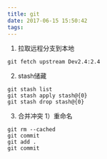 ```yaml
---
title: git
date: 2017-06-15 15:50:42
tags:
---
```


1. 拉取远程分支到本地
```
git fetch upstream Dev2.4:2.4
```
2. stash储藏
```
git stash list
git stash apply stash@{0}
git stash drop stash@{0}
```
3. 合并冲突
1）重命名
```
git rm --cached
git commit
git add .
git commit
```
